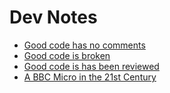 # Dev Notes

* [Good code has no comments](Articles/GoodCodeHasNoComments)
* [Good code is broken](Articles/GoodCodeIsBroken)
* [Good code is has been reviewed](Articles/GoodCodeHasBeenReviewed)
* [A BBC Micro in the 21st Century](Articles/ABBCMicroInThe21stCentury)
